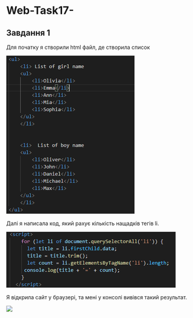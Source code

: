 # Web-Task17-
## Завдання 1 

Для початку я створили html файл, де створила список 

![](https://github.com/vladavasileva/Web-Task17-/blob/main/list.PNG) 

Далі я написала код, який рахує кількість нащадків тегів li. 

![](https://github.com/vladavasileva/Web-Task17-/blob/main/script.PNG)

Я відкрила сайт у браузері, та мені у консолі вивівся такий результат. 

![](https://github.com/vladavasileva/Web-Task17-/blob/main/%D0%971.PNG)
